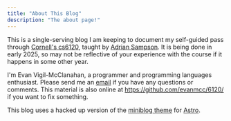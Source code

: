 ```yaml
---
title: "About This Blog"
description: "The about page!"
---
```


This is a single-serving blog I am keeping to document my self-guided pass through [Cornell's cs6120](https://www.cs.cornell.edu/courses/cs6120), taught by <a href="https://www.cs.cornell.edu/~asampson/"> Adrian Sampson</a>.  It is being done in early 2025, so may not be reflective of your experience with the course if it happens in some other year.

I'm Evan Vigil-McClanahan, a programmer and programming languages enthusiast.  Please send me an [email](mailto:mcclanahan@gmail.com) if you have any questions or comments.  This material is also online at https://github.com/evanmcc/6120/ if you want to fix something.

This blog uses a hacked up version of the [miniblog theme]() for [Astro](https://astro.build/). 
